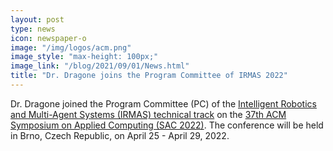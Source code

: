 ```yaml
---
layout: post
type: news
icon: newspaper-o
image: "/img/logos/acm.png"
image_style: "max-height: 100px;"
image_link: "/blog/2021/09/01/News.html"
title: "Dr. Dragone joins the Program Committee of IRMAS 2022"
---
```


Dr. Dragone joined the Program Committee (PC) of the <a href="https://sac2022-irmas.isr.uc.pt">Intelligent Robotics and Multi-Agent Systems (IRMAS) technical track</a> on the <a href="http://www.sigapp.org/sac/sac2022">37th ACM Symposium on Applied Computing (SAC 2022)</a>. The conference will be held in Brno, Czech Republic, on April 25 - April 29, 2022.